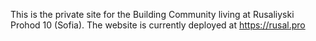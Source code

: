 This is the private site for the Building Community living at Rusaliyski Prohod 10 (Sofia). The website is currently deployed at https://rusal.pro
